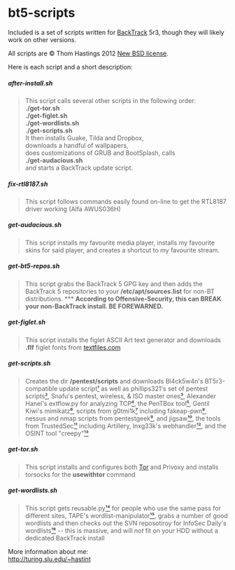 bt5-scripts
===========

Included is a set of scripts written for
[BackTrack](http://backtrack-linux.org) 5r3,
though they will likely work on other versions.

All scripts are &copy; Thom Hastings 2012
[New BSD license](http://opensource.org/licenses/BSD-3-Clause).

Here is each script and a short description:

##### after-install.sh
>    This script calls several other scripts in the
>    following order:  
>    **./get-tor.sh**  
>    **./get-figlet.sh**  
>    **./get-wordlists.sh**  
>    **./get-scripts.sh**  
>    It then installs Guake, Tilda and Dropbox,  
>    downloads a handful of wallpapers,  
>    does customizations of GRUB and BootSplash, calls  
>    **./get-audacious.sh**  
>    and starts a BackTrack update script.

##### fix-rtl8187.sh
>    This script follows commands easily found on-line
>    to get the RTL8187 driver working (Alfa AWUS036H)

##### get-audacious.sh
>    This script installs my favourite media player,
>    installs my favourite skins for said player, and
>    creates a shortcut to my favourite stream.

##### get-bt5-repos.sh
>    This script grabs the BackTrack 5 GPG key and
>    then adds the BackTrack 5 repositories to your
>    **/etc/apt/sources.list** for non-BT distributions.
>    *** **According to Offensive-Security, this can
>    BREAK your non-BackTrack install. BE FOREWARNED.**

##### get-figlet.sh
>    This script installs the figlet ASCII Art text
>    generator and downloads **.flf** figlet fonts from
>    [textfiles.com](http://textfiles.com/art)

##### get-scripts.sh
>    Creates the dir **/pentest/scripts** and downloads
>    Bl4ck5w4n's BT5r3-compatible update script[¹][1] as
>    well as phillips321's set of pentest scripts[²][2],
>    Snafu's pentest, wireless, & ISO master ones[³][3],
>    Alexander Hanel's extflow.py for analyzing TCP[⁴][4],
>    the PenTBox tool[⁵][5], Gentil Kiwi's mimikatz[⁶][6], 
>    scripts from g0tmi1k[⁷][7] including fakeap-pwn[⁸][8],
>    nessus and nmap scripts from pentestgeek[⁹][9], and jigsaw[¹⁰][10],
>    the tools from TrustedSec[¹¹][11] including Artillery,
>    lnxg33k's webhandler[¹²][12], and the OSINT tool "creepy"[¹³][13]

##### get-tor.sh
>    This script installs and configures both [Tor](http://torproject.org)
>    and Privoxy and installs torsocks for the **usewithtor** command

##### get-wordlists.sh
>    This script gets reusable.py[¹⁴][14] for people who use the same
>    pass for different sites, TAPE's wordlist-manipulator[¹⁵][15],
>    grabs a number of good wordlists and then checks out
>    the SVN reposotiroy for InfoSec Daily's wordlists[¹⁶][16]
>    -- this is massive, and will *not* fit on your HDD
>    without a dedicated BackTrack install

[1]: http://bl4ck5w4n.tk/?p=44 "Bl4ck5w4n's BT5 update script"
[2]: http://phillips321.googlecode.com "phillips321's pentest scripts"
[3]: http://configitnow.com/snippets "Snafu's scripts"
[4]: http://hooked-on-mnemonics.blogspot.jp/2012/04/extflowpy-hack-for-carving-files-from.html "extflow.py blog post"
[5]: http://www.pentbox.net "PenTBox"
[6]: http://blog.gentilkiwi.com/mimikatz "Gentil Kiwi's Mimikatz"
[7]: http://code.google.com/p/g0tmi1k "g0tmi1k's scripts"
[8]: http://code.google.com/p/fakeap-pwn "g0tmi1k's fakeap-pwn"
[9]: https://github.com/pentestgeek/scripts "pentestgeek nessus and nmap scripts"
[10]: https://github.com/pentestgeek/jigsaw "pentestgeek jigsaw"
[11]: http://www.trustedsec.com/downloads/tools-download/ "TrustedSec Tools Download"
[12]: https://github.com/lnxg33k/webhandler "lnxg33k's webhandler"
[13]: http://ilektrojohn.github.com/creepy/ "creepy"
[14]: https://dazzlepod.com/reusable/ "reusable.py"
[15]: http://adaywithtape.blogspot.com/2012/10/manipulating-wordlists-with-wlm.html "TAPE's wordlist-manipulator"
[16]: http://www.isdpodcast.com/resources/62k-common-passwords "InfoSec Daily Podcast's 62k common passes"

More information about me:  
http://turing.slu.edu/~hastint
